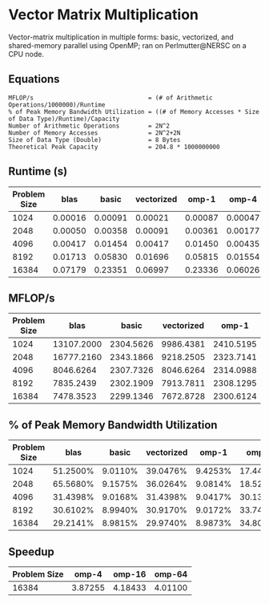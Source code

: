 # Vector Matrix Multiplication
Vector-matrix multiplication in multiple forms: basic, vectorized, and shared-memory parallel using OpenMP; ran on Perlmutter@NERSC on a CPU node.

## Equations
```
MFLOP/s                                = (# of Arithmetic Operations/1000000)/Runtime
% of Peak Memory Bandwidth Utilization = ((# of Memory Accesses * Size of Data Type)/Runtime)/Capacity
Number of Arithmetic Operations        = 2N^2
Number of Memory Accesses              = 2N^2+2N
Size of Data Type (Double)             = 8 Bytes
Theoretical Peak Capacity              = 204.8 * 1000000000
```

## Runtime (s)
|Problem Size|blas   |basic  |vectorized|omp-1  |omp-4  |omp-16 |omp-64 |
|------------|-------|-------|----------|-------|-------|-------|-------|
|1024        |0.00016|0.00091|0.00021   |0.00087|0.00047|0.00028|0.00068|
|2048        |0.00050|0.00358|0.00091   |0.00361|0.00177|0.00170|0.00172|
|4096        |0.00417|0.01454|0.00417   |0.01450|0.00435|0.00333|0.00334|
|8192        |0.01713|0.05830|0.01696   |0.05815|0.01554|0.01298|0.01345|
|16384       |0.07179|0.23351|0.06997   |0.23336|0.06026|0.05577|0.05818|

## MFLOP/s
|Problem Size|blas      |basic    |vectorized|omp-1    |omp-4    |omp-16    |omp-64    |
|------------|----------|---------|----------|---------|---------|----------|----------|
|1024        |13107.2000|2304.5626|9986.4381 |2410.5195|4462.0255|7489.8286 |3084.0471 |
|2048        |16777.2160|2343.1866|9218.2505 |2323.7141|4739.3266|4934.4753 |4877.0977 |
|4096        |8046.6264 |2307.7326|8046.6264 |2314.0988|7713.6625|10076.4060|10046.2371|
|8192        |7835.2439 |2302.1909|7913.7811 |2308.1295|8636.9194|10340.3488|9979.0132 |
|16384       |7478.3523 |2299.1346|7672.8728 |2300.6124|8909.2418|9626.5181 |9227.7572 |

## % of Peak Memory Bandwidth Utilization
|Problem Size|blas    |basic  |vectorized|omp-1  |omp-4   |omp-16  |omp-64  |
|------------|--------|-------|----------|-------|--------|--------|--------|
|1024        |51.2500%|9.0110%|39.0476%  |9.4253%|17.4468%|29.2857%|12.0588%|
|2048        |65.5680%|9.1575%|36.0264%  |9.0814%|18.5220%|19.2847%|19.0605%|
|4096        |31.4398%|9.0168%|31.4398%  |9.0417%|30.1389%|39.3706%|39.2527%|
|8192        |30.6102%|8.9940%|30.9170%  |9.0172%|33.7421%|40.3969%|38.9853%|
|16384       |29.2141%|8.9815%|29.9740%  |8.9873%|34.8038%|37.6059%|36.0481%|

## Speedup
|Problem Size|omp-4  |omp-16 |omp-64 |
|------------|-------|-------|-------|
|16384       |3.87255|4.18433|4.01100|
